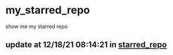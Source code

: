 # my_starred_repo
show me my starred repo

update at 12/18/21 08:14:21 in [starred_repo](./index.html)
---

